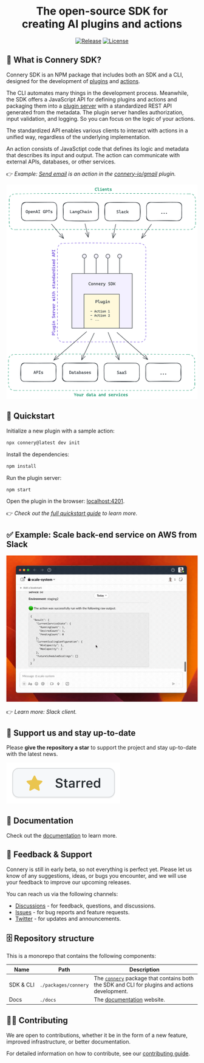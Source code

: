<div align="center">

# The open-source SDK for<br>creating AI plugins and actions

[![Release](https://img.shields.io/github/v/release/connery-io/connery-sdk?color=74C649&label=Release)](https://github.com/connery-io/connery-sdk/releases)
[![License](https://img.shields.io/github/license/connery-io/connery-sdk?color=74C649&label=License)](https://github.com/connery-io/connery-sdk/blob/main/LICENSE)

</div>

## 🤔 What is Connery SDK?

Connery SDK is an NPM package that includes both an SDK and a CLI, designed for the development
of [plugins](https://docs.connery.io/sdk/get-started/core-concepts#plugin)
and [actions](https://docs.connery.io/sdk/get-started/core-concepts#action).

The CLI automates many things in the development process.
Meanwhile, the SDK offers a JavaScript API for defining plugins and actions and packaging them
into a [plugin server](https://docs.connery.io/sdk/get-started/core-concepts#plugin-server) with a standardized REST API generated from the metadata.
The plugin server handles authorization, input validation, and logging.
So you can focus on the logic of your actions.

The standardized API enables various clients to interact
with actions in a unified way, regardless of the underlying implementation.

An action consists of JavaSctipt code that defines its logic and metadata that describes its input and output.
The action can communicate with external APIs, databases, or other services.

👉 _Example: [Send email](https://github.com/connery-io/gmail/blob/main/src/actions/sendEmail.ts)
is an action in the [connery-io/gmail](https://github.com/connery-io/gmail) plugin._

<div align="center">
  <img width="550px" alt="Connery diagram" src="./img/connery-sdk2.png">
</div>

## 🚀 Quickstart

Initialize a new plugin with a sample action:

```bash
npx connery@latest dev init
```

Install the dependencies:

```bash
npm install
```

Run the plugin server:

```bash
npm start
```

Open the plugin in the browser: [localhost:4201](http://localhost:4201).

👉 _Check out the [full quickstart guide](https://docs.connery.io/sdk/guides/create-a-plugin) to learn more._

## ✅ Example: Scale back-end service on AWS from Slack

<img alt="Scheduled scaling of Back End service on AWS Fargate from Slack using Connery" src="./img/scheduled-scaling-of-back-end-service-on-aws-fargate-from-slack-using-connery.gif">

👉 _Learn more: Slack client._

## 🌟 Support us and stay up-to-date

Please **give the repository a star** to support the project and stay up-to-date with the latest news.

<img src="./img/give-us-a-star.png" alt="Give the repository a star" width="300">

## 📖 Documentation

Check out the [documentation](https://docs.connery.io/sdk) to learn more.

## 💬 Feedback & Support

Connery is still in early beta, so not everything is perfect yet. Please let us know of any suggestions, ideas, or bugs you encounter, and we will use your feedback to improve our upcoming releases.

You can reach us via the following channels:

- [Discussions](https://github.com/connery-io/connery-sdk/discussions) - for feedback, questions, and discussions.
- [Issues](https://github.com/connery-io/connery-sdk/issues) - for bug reports and feature requests.
- [Twitter](https://twitter.com/connery_io) - for updates and announcements.

## 🗄️ Repository structure

This is a monorepo that contains the following components:

| Name                | Path                 | Description                                                                                                                            |
| ------------------- | -------------------- | -------------------------------------------------------------------------------------------------------------------------------------- |
| SDK&nbsp;&&nbsp;CLI | `./packages/connery` | The [`connery`](https://www.npmjs.com/package/connery) package that contains both the SDK and CLI for plugins and actions development. |
| Docs                | `./docs`             | The [documentation](https://docs.connery.io/sdk) website.                                                                              |

## 👨‍💻 Contributing

We are open to contributions, whether it be in the form of a new feature, improved infrastructure, or better documentation.

For detailed information on how to contribute, see our [contributing guide](/CONTRIBUTING.md).
